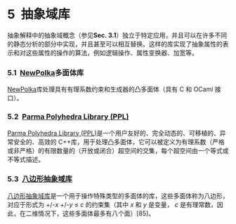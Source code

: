 # 5  抽象域库

抽象解释中的抽象域概念（参见**Sec. 3.1**）独立于特定应用，并且可以在许多不同的静态分析的部分中实现，并且甚至可以相互替换。这样的库实现了抽象属性的表示和对这些属性的操作的算法，例如逻辑操作、属性变换器、加宽等。

### 5.1  [NewPolka](http://pop-art.inrialpes.fr/people/bjeannet/newpolka/index.html)多面体库

[NewPolka](http://pop-art.inrialpes.fr/people/bjeannet/newpolka/index.html)库处理具有有理系数约束和生成器的凸多面体（具有 C 和 OCaml 接口）。

### 5.2  [Parma Polyhedra Library (PPL)](http://www.cs.unipr.it/ppl/)

[Parma Polyhedra Library (PPL)](http://www.cs.unipr.it/ppl/)是一个用户友好的、完全动态的、可移植的、异常安全的、高效的 C++库，用于处理凸多面体，它可以被定义为有理系数（严格或非严格）的有限数量的（开放或闭合）超空间的交集，每个超空间由一个等式或不等式描述。

### 5.3  [八边形抽象域库](http://www.di.ens.fr/~mine/oct/)

[八边形抽象域库](http://www.di.ens.fr/~mine/oct/)是一个用于操作特殊类型的多面体的库，这些多面体称为八边形，对应于形式为 +/-*x* +/-*y* ≤ *c* 的约束集（其中 *x* 和 *y* 是变量， *c* 是有理常数，因此，在二维情况下，这些多面体最多有八个面）[85]。
